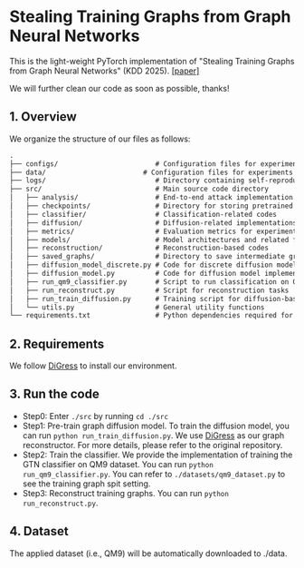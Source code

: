 # Stealing Training Graphs from Graph Neural Networks
This is the light-weight PyTorch implementation of "Stealing Training Graphs from Graph Neural Networks" (KDD 2025). [[paper]](https://arxiv.org/abs/2411.11197)

We will further clean our code as soon as possible, thanks!
## 1. Overview
We organize the structure of our files as follows:
```latex
.
├── configs/                        # Configuration files for experiments and settings
├── data/                        # Configuration files for experiments and settings
├── logs/                           # Directory containing self-reproduced results of GraphSteal (e.g., QM9 dataset results)
├── src/                            # Main source code directory
│   ├── analysis/                   # End-to-end attack implementation
│   ├── checkpoints/                # Directory for storing pretrained graph diffusion model checkpoints
│   ├── classifier/                 # Classification-related codes
│   ├── diffusion/                  # Diffusion-related implementations
│   ├── metrics/                    # Evaluation metrics for experiments
│   ├── models/                     # Model architectures and related files
│   ├── reconstruction/             # Reconstruction-based codes
│   ├── saved_graphs/               # Directory to save intermediate graph outputs
│   ├── diffusion_model_discrete.py # Code for discrete diffusion models
│   ├── diffusion_model.py          # Code for diffusion model implementation
│   ├── run_qm9_classifier.py       # Script to run classification on QM9 dataset
│   ├── run_reconstruct.py          # Script for reconstruction tasks
│   ├── run_train_diffusion.py      # Training script for diffusion-based models
│   └── utils.py                    # General utility functions
└── requirements.txt                # Python dependencies required for the project

```

## 2. Requirements
We follow [DiGress](https://github.com/cvignac/DiGress) to install our environment.

## 3. Run the code
* Step0: Enter `./src` by running `cd ./src`
* Step1: Pre-train graph diffusion model. To train the diffusion model, you can run `python run_train_diffusion.py`. We use [DiGress](https://github.com/cvignac/DiGress) as our graph reconstructor. For more details, please refer to the original repository.  
* Step2: Train the classifier. We provide the implementation of training the GTN classifier on QM9 dataset. You can run ```python run_qm9_classifier.py```. You can refer to `./datasets/qm9_dataset.py` to see the training graph spit setting. 
* Step3: Reconstruct training graphs. You can run `python run_reconstruct.py`. 

## 4. Dataset
The applied dataset (i.e., QM9) will be automatically downloaded to ./data. 